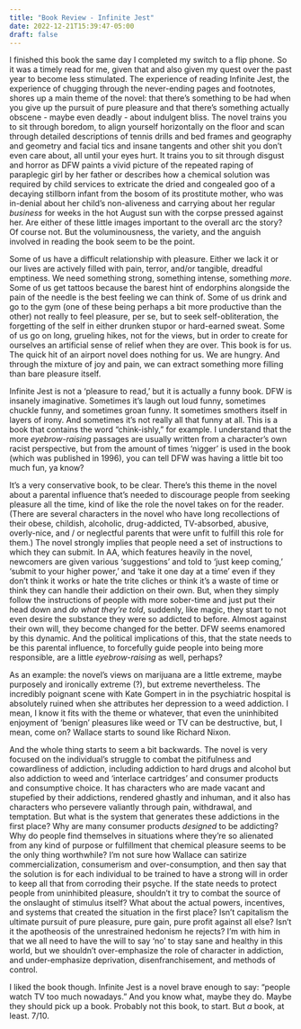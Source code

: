 ```yaml
---
title: "Book Review - Infinite Jest"
date: 2022-12-21T15:39:47-05:00
draft: false
---
```


I finished this book the same day I completed my switch to a flip phone. So it was a timely read for me, given that and also given my quest over the past year to become less stimulated. The experience of reading Infinite Jest, the experience of chugging through the never-ending pages and footnotes, shores up a main theme of the novel: that there’s something to be had when you give up the pursuit of pure pleasure and that there’s something actually obscene - maybe even deadly - about indulgent bliss.  The novel trains you to sit through boredom, to align yourself horizontally on the floor and scan through detailed descriptions of tennis drills and bed frames and geography and geometry and facial tics and insane tangents and other shit you don’t even care about, all until your eyes hurt. It trains you to sit through disgust and horror as DFW paints a vivid picture of the repeated raping of paraplegic girl by her father or describes how a chemical solution was required by child services to extricate the dried and congealed goo of a decaying stillborn infant from the bosom of its prostitute mother, who was in-denial about her child’s non-aliveness and carrying about her regular _business_ for weeks in the hot August sun with the corpse pressed against her. Are either of these little images important to the overall arc the story? Of course not. But the voluminousness, the variety, and the anguish involved in reading the book seem to be the point.

Some of us have a difficult relationship with pleasure. Either we lack it or our lives are actively filled with pain, terror, and/or tangible, dreadful emptiness. We need something strong, something intense, something _more_. Some of us get tattoos because the barest hint of endorphins alongside the pain of the needle is the best feeling we can think of. Some of us drink and go to the gym (one of these being perhaps a bit more productive than the other) not really to feel pleasure, per se, but to seek self-obliteration, the forgetting of the self in either drunken stupor or hard-earned sweat. Some of us go on long, grueling hikes, not for the views, but in order to create for ourselves an artificial sense of relief when they are over. This book is for us. The quick hit of an airport novel does nothing for us. We are hungry. And through the mixture of joy and pain, we can extract something more filling than bare pleasure itself.

Infinite Jest is not a ‘pleasure to read,’ but it is actually a funny book. DFW is insanely imaginative. Sometimes it’s laugh out loud funny, sometimes chuckle funny, and sometimes groan funny. It sometimes smothers itself in layers of irony. And sometimes it’s not really all that funny at all. This is a book that contains the word “chink-ishly,” for example. I understand that the more _eyebrow-raising_ passages are usually written from a character’s own racist perspective, but from the amount of times ‘nigger’ is used in the book (which was published in 1996), you can tell DFW was having a little bit too much fun, ya know?

It’s a very conservative book, to be clear. There’s this theme in the novel about a parental influence that’s needed to discourage people from seeking pleasure all the time, kind of like the role the novel takes on for the reader. (There are several characters in the novel who have long recollections of their obese, childish, alcoholic, drug-addicted, TV-absorbed, abusive, overly-nice, and / or neglectful parents that were unfit to fulfill this role for them.) The novel strongly implies that people need a set of instructions to which they can submit. In AA, which features heavily in the novel, newcomers are given various ‘suggestions’ and told to ‘just keep coming,’ ‘submit to your higher power,’ and ‘take it one day at a time’ even if they don’t think it works or hate the trite cliches or think it’s a waste of time or think they can handle their addiction on their own. But, when they simply follow the instructions of people with more sober-time and just put their head down and _do what they’re told_, suddenly, like magic, they start to not even desire the substance they were so addicted to before. Almost against their own will, they become changed for the better. DFW seems enamored by this dynamic. And the political implications of this, that the state needs to be this parental influence, to forcefully guide people into being more responsible, are a little _eyebrow-raising_ as well, perhaps?

As an example: the novel’s views on marijuana are a little extreme, maybe purposely and ironically extreme (?), but extreme nevertheless. The incredibly poignant scene with Kate Gompert in in the psychiatric hospital is absolutely ruined when she attributes her depression to a weed addiction. I mean, I know it fits with the theme or whatever, that even the uninhibited enjoyment of ‘benign’ pleasures like weed or TV  can be destructive, but, I mean, come on? Wallace starts to sound like Richard Nixon.  

And the whole thing starts to seem a bit backwards. The novel is very focused on the individual’s struggle to combat the pitifulness and cowardliness of addiction, including addiction to hard drugs and alcohol but also addiction to weed and ‘interlace cartridges’ and consumer products and consumptive choice. It has characters who are made vacant and stupefied by their addictions, rendered ghastly and inhuman, and it also has characters who persevere valiantly through pain, withdrawal, and temptation. But what is the system that generates these addictions in the first place? Why are many consumer products _designed_ to be addicting? Why do people find themselves in situations where they’re so alienated from any kind of purpose or fulfillment that chemical pleasure seems to be the only thing worthwhile? I’m not sure how Wallace can satirize commercialization, consumerism and over-consumption, and then say that the solution is for each individual to be trained to have a strong will in order to keep all that from corroding their psyche. If the state needs to protect people from uninhibited pleasure, shouldn’t it try to combat the source of the onslaught of stimulus itself? What about the actual powers, incentives, and systems that created the situation in the first place? Isn’t capitalism the ultimate pursuit of pure pleasure, pure gain, pure profit against all else? Isn’t it the apotheosis of the unrestrained hedonism he rejects? I’m with him in that we all need to have the will to say ‘no’ to stay sane and healthy in this world, but we shouldn’t over-emphasize the role of character in addiction, and under-emphasize deprivation, disenfranchisement, and methods of control.

I liked the book though. Infinite Jest is a novel brave enough to say: “people watch TV too much nowadays.” And you know what, maybe they do. Maybe they should pick up a book. Probably not this book, to start. But _a_ book, at least. 7/10.